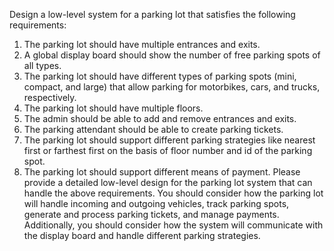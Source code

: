 Design a low-level system for a parking lot that satisfies the following requirements:
1. The parking lot should have multiple entrances and exits.
2. A global display board should show the number of free parking spots of all types.
3. The parking lot should have different types of parking spots (mini, compact, and large) that allow
   parking for motorbikes, cars, and trucks, respectively. 
4. The parking lot should have multiple floors.
5. The admin should be able to add and remove entrances and exits.
6. The parking attendant should be able to create parking tickets.
7. The parking lot should support different parking strategies like nearest first or farthest first 
    on the basis of floor number and id of the parking spot.
8. The parking lot should support different means of payment.
Please provide a detailed low-level design for the parking lot system that can handle the above 
requirements. You should consider how the parking lot will handle incoming and outgoing vehicles,
track parking spots, generate and process parking tickets, and manage payments. Additionally, 
you should consider how the system will communicate with the display board and handle different 
parking strategies.


